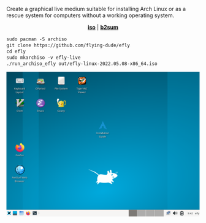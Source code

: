 Create a graphical live medium suitable for installing Arch Linux or as a rescue system for computers without a working operating system.

<p align="center">
<b><a href="https://github.com/flying-dude/efly/releases/download/latest/efly-live.iso">iso</a></b> | <b><a href="https://github.com/flying-dude/efly/releases/download/latest/efly-live.iso.b2sum">b2sum</a></b>
</p>

```
sudo pacman -S archiso
git clone https://github.com/flying-dude/efly
cd efly
sudo mkarchiso -v efly-live
./run_archiso_efly out/efly-linux-2022.05.08-x86_64.iso
```

![Efly Linux Live](screenshot.png)
